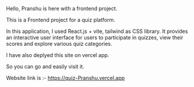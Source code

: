 Hello, Pranshu is here with a frontend project. 

This is a Frontend project for a quiz platform. 

In this application, I used React.js + vite, tailwind as CSS library. It provides an interactive user interface for users to participate in quizzes, view their scores and explore various quiz categories.


I have also deplyed this site on vercel app. 

So you can go and easily visit it. 

Website link is :-   https://quiz-Pranshu.vercel.app

